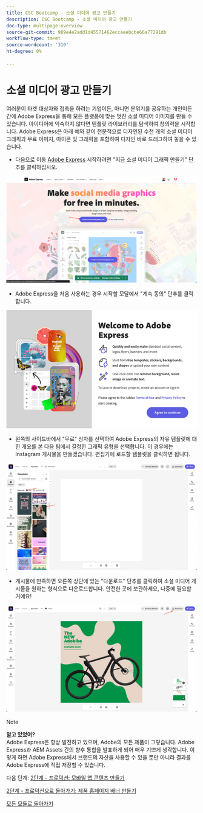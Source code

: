 ```yaml
---
title: CSC Bootcamp - 소셜 미디어 광고 만들기
description: CSC Bootcamp - 소셜 미디어 광고 만들기
doc-type: multipage-overview
source-git-commit: 989e4e2add1d45571462eccaeebcbe66a77291db
workflow-type: tm+mt
source-wordcount: '310'
ht-degree: 0%

---
```


# 소셜 미디어 광고 만들기

여러분이 타겟 대상자와 접촉을 하려는 기업이든, 아니면 분위기를 공유하는 개인이든 간에 Adobe Express을 통해 모든 플랫폼에 맞는 멋진 소셜 미디어 이미지를 만들 수 있습니다. 아이디어에 익숙하지 않다면 템플릿 라이브러리를 탐색하여 창의력을 시작합니다. Adobe Express은 아래 예와 같이 전문적으로 디자인된 수천 개의 소셜 미디어 그래픽과 무료 이미지, 아이콘 및 그래픽을 포함하여 디자인 바로 드래그하여 놓을 수 있습니다.

- 다음으로 이동 [Adobe Express](https://www.adobe.com/express/create/social-media-graphic) 시작하려면 &quot;지금 소셜 미디어 그래픽 만들기&quot; 단추를 클릭하십시오.

![Adobe Express 홈](./images/prod-express-home.png)

- Adobe Express을 처음 사용하는 경우 시작할 모달에서 &quot;계속 동의&quot; 단추를 클릭합니다.

![약관 동의](./images/prod-express-terms.png)

- 왼쪽의 사이드바에서 &quot;무료&quot; 상자를 선택하여 Adobe Express의 자유 템플릿에 대한 개요를 본 다음 팀에서 결정한 그래픽 유형을 선택합니다. 이 경우에는 Instagram 게시물을 만들겠습니다. 편집기에 로드할 템플릿을 클릭하면 됩니다.

![크리에이티브 템플릿](./images/prod-express-templates.png)

- 게시물에 만족하면 오른쪽 상단에 있는 &quot;다운로드&quot; 단추를 클릭하여 소셜 미디어 게시물을 원하는 형식으로 다운로드합니다. 안전한 곳에 보관하세요, 나중에 필요할 거예요!

![종료 결과](./images/prod-express-results.png)

>[!NOTE]
>
>**알고 있었어?**\
>Adobe Express은 항상 발전하고 있으며, Adobe의 모든 제품이 그렇습니다. Adobe Express과 AEM Assets 간의 향후 통합을 발표하게 되어 매우 기쁘게 생각합니다. 이렇게 하면 Adobe Express에서 브랜드의 자산을 사용할 수 있을 뿐만 아니라 결과를 Adobe Express에 직접 저장할 수 있습니다.

다음 단계: [2단계 - 프로덕션: 모바일 앱 콘텐츠 만들기](./app.md)

[2단계 - 프로덕션으로 돌아가기: 제품 홈페이지 배너 만들기](./banner.md)

[모든 모듈로 돌아가기](../../overview.md)
